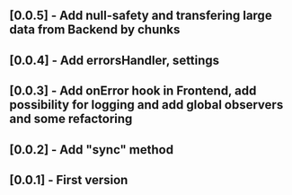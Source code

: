 ## [0.0.5] - Add null-safety and transfering large data from Backend by chunks
## [0.0.4] - Add errorsHandler, settings
## [0.0.3] - Add onError hook in Frontend, add possibility for logging and add global observers and some refactoring
## [0.0.2] - Add "sync" method
## [0.0.1] - First version
